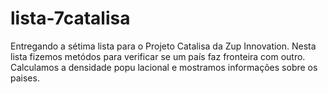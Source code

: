 # lista-7catalisa
Entregando a sétima lista para o Projeto Catalisa da Zup Innovation. Nesta lista fizemos metódos para verificar se um país faz fronteira com outro. Calculamos a densidade popu lacional e mostramos informações sobre os paises.
